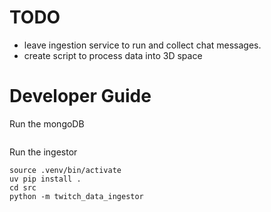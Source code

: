 # TODO
- leave ingestion service to run and collect chat messages.
- create script to process data into 3D space




# Developer Guide

Run the mongoDB
```

```

Run the ingestor 
```
source .venv/bin/activate
uv pip install .
cd src
python -m twitch_data_ingestor
```



